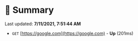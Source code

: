 # 📖 Summary
Last updated: **7/11/2021, 7:51:44 AM**

- `GET` [https://google.com](https://google.com) - **Up** (201ms)
